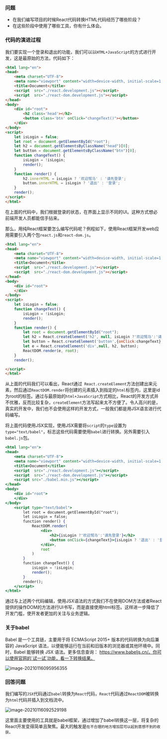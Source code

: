 ### 问题

- 在我们编写项目的时候React代码转换HTML代码经历了哪些阶段？
- 在这些阶段中使用了哪些工具，你有什么体会。

### 代码的演进过程

我们要实现一个登录和退出的功能，我们可以以`HTML+JavaScript`的方式进行开发，这是最原始的方法，代码如下：

```html
<html lang="en">
<head>
    <meta charset="UTF-8">
    <meta name="viewport" content="width=device-width, initial-scale=1.0">
    <title>Document</title>
    <script  src="./react.development.js"></script>
    <script  src="./react-dom.development.js"></script>
</head>
<body>
    <div id="root">
        <h2 class='head'></h2>
        <button class='btn' onClick="changeText()"></button>
    </div>
</body>
<script>
    let isLogin = false;
    let root = document.getElementById("root");
    let h2 = document.getElementsByClassName("head")[0];
    let button = document.getElementsByClassName("btn")[0];
    function changeText() {
        isLogin = !isLogin; 
        render();   
    }
    function render() {
        h2.innerHTML = isLogin ? '欢迎驽马' : '请先登录';
        button.innerHTML = isLogin ? '退出' : '登录'; 
    }
    render();
</script>
</html>
```

在上面的代码中，我们根据登录的状态，在界面上显示不同的UI。这种方式想必前端开发人员都能信手拈来。

那么，用纯React框架要怎么编写代码呢？例程如下，使用React框架开发web应用需要引入两个包`react.js`和`react-dom.js`。

```html
<html lang="en">
<head>
    <meta charset="UTF-8">
    <meta name="viewport" content="width=device-width, initial-scale=1.0">
    <title>Document</title>
    <script  src="./react.development.js"></script>
    <script  src="./react-dom.development.js"></script>
</head>
<body>
    <div id="root">
    </div>
</body>
<script>
    let isLogin = false;
    function changeText() {
        isLogin = !isLogin;
        render();
    }
    function render() {
        let root = document.getElementById("root");
        let h2 = React.createElement('h2', null, isLogin ?'欢迎驽马':'请先登录');
        let button = React.createElement('button',{onClick:changeText}, isLogin ? '退出' : '登录');
        let e = React.createElement('div',null, h2, button);
        ReactDOM.render(e, root);
    }
    render();

</script>
</html>
```

从上面的代码我们可以看出，React通过` React.createElement`方法创建出来元素，然后通过`ReactDOM.render`将创建的元素插入到指定的`html`标签内，这里是id为root的标签。通过与最原始的`html+JavaScript`方式相比，React的开发方式并不优雅，反而比较复杂，`createElement`方法写起来太不方便了。令人高兴的是，真实的开发中，我们也不会使用这样的开发方式，一般我们都是用JSX语言进行代码编写。

将上面代码使用JSX实现，使用JSX需要将`script`的`type`设置为`type="text/babel"`，标志这些代码需要使用`babel`进行转换。另外需要引入`babel.js`包。

```jsx
<html lang="en">
<head>
    <meta charset="UTF-8">
    <meta name="viewport" content="width=device-width, initial-scale=1.0">
    <title>Document</title>
    <script  src="./react.development.js"></script>
    <script  src="./react-dom.development.js"></script>
    <script src="./babel.min.js"></script>
</head>
<body>
    <div id="root">
    </div>
</body>
    <script type="text/babel">
        let root = document.getElementById("root");
        let isLogin = false;
        function render() {
            ReactDOM.render(
                <div>
                    <h2>{isLogin ?'欢迎驽马':'请先登录'}</h2>
                    <button onClick={changeText}>{isLogin ? '退出' : '登录'}</button>
                </div>,
                root
            )
        }
        function changeText() {
            isLogin = !isLogin;
            render();
        }
        render();
    </script>
</html>
```

通过与上述两个代码编辑，使用JSX语法的方式我们不在使用DOM方法或者React提供的操作DOM的方法进行UI书写，而是直接使用html标签。这样进一步降低了开发门槛，使开发者更加的关注与业务逻辑。

### 关于babel

Babel 是一个工具链，主要用于将 ECMAScript 2015+ 版本的代码转换为向后兼容的 JavaScript 语法，以便能够运行在当前和旧版本的浏览器或其他环境中。同时，Babel 能够转换 JSX 语法。更多信息查询： https://www.babeljs.cn/。你可以使用官网的`试一试`功能，看一下转换结果。

![image-20210116095956355](https://riverli.oss-cn-beijing.aliyuncs.com/riverli/image-20210116095956355.png)

### 回答问题

我们编写的`JSX`代码通过`babel`转换为`React`代码，`React`代码通过`ReactDOM`被转换为`html`代码并插入到文档流中。

![image-20210116092529198](https://riverli.oss-cn-beijing.aliyuncs.com/riverli/image-20210116092529198.png)

这里面主要使用的工具就是babel框架，通过增加了babel转换这一层，将复杂的React开发变得简单且聚焦。最大的触发是`在不合理的地方增加层可以起到意想不到的收获。`



